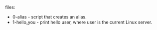 files:
- 0-alias - script that creates an alias.
- 1-hello_you - print hello user, where user is the current Linux server.
